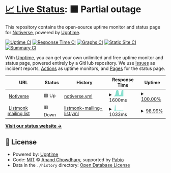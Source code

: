 # [📈 Live Status](https://status.notiverse.app): <!--live status--> **🟧 Partial outage**

This repository contains the open-source uptime monitor and status page for [Notiverse](https://status.notiverse.app), powered by [Upptime](https://github.com/upptime/upptime).

[![Uptime CI](https://github.com/Notiverse/notiverse-uptime/workflows/Uptime%20CI/badge.svg)](https://github.com/Notiverse/notiverse-uptime/actions?query=workflow%3A%22Uptime+CI%22)
[![Response Time CI](https://github.com/Notiverse/notiverse-uptime/workflows/Response%20Time%20CI/badge.svg)](https://github.com/Notiverse/notiverse-uptime/actions?query=workflow%3A%22Response+Time+CI%22)
[![Graphs CI](https://github.com/Notiverse/notiverse-uptime/workflows/Graphs%20CI/badge.svg)](https://github.com/Notiverse/notiverse-uptime/actions?query=workflow%3A%22Graphs+CI%22)
[![Static Site CI](https://github.com/Notiverse/notiverse-uptime/workflows/Static%20Site%20CI/badge.svg)](https://github.com/Notiverse/notiverse-uptime/actions?query=workflow%3A%22Static+Site+CI%22)
[![Summary CI](https://github.com/Notiverse/notiverse-uptime/workflows/Summary%20CI/badge.svg)](https://github.com/Notiverse/notiverse-uptime/actions?query=workflow%3A%22Summary+CI%22)

With [Upptime](https://upptime.js.org), you can get your own unlimited and free uptime monitor and status page, powered entirely by a GitHub repository. We use [Issues](https://github.com/Notiverse/notiverse-uptime/issues) as incident reports, [Actions](https://github.com/Notiverse/notiverse-uptime/actions) as uptime monitors, and [Pages](https://status.notiverse.app) for the status page.

<!--start: status pages-->
<!-- This summary is generated by Upptime (https://github.com/upptime/upptime) -->
<!-- Do not edit this manually, your changes will be overwritten -->
<!-- prettier-ignore -->
| URL | Status | History | Response Time | Uptime |
| --- | ------ | ------- | ------------- | ------ |
| <img alt="" src="https://icons.duckduckgo.com/ip3/www.notiverse.app.ico" height="13"> [Notiverse](https://www.notiverse.app) | 🟩 Up | [notiverse.yml](https://github.com/Notiverse/notiverse-uptime/commits/HEAD/history/notiverse.yml) | <details><summary><img alt="Response time graph" src="./graphs/notiverse/response-time-week.png" height="20"> 1600ms</summary><br><a href="https://status.notiverse.app/history/notiverse"><img alt="Response time 1480" src="https://img.shields.io/endpoint?url=https%3A%2F%2Fraw.githubusercontent.com%2FNotiverse%2Fnotiverse-uptime%2FHEAD%2Fapi%2Fnotiverse%2Fresponse-time.json"></a><br><a href="https://status.notiverse.app/history/notiverse"><img alt="24-hour response time 2386" src="https://img.shields.io/endpoint?url=https%3A%2F%2Fraw.githubusercontent.com%2FNotiverse%2Fnotiverse-uptime%2FHEAD%2Fapi%2Fnotiverse%2Fresponse-time-day.json"></a><br><a href="https://status.notiverse.app/history/notiverse"><img alt="7-day response time 1600" src="https://img.shields.io/endpoint?url=https%3A%2F%2Fraw.githubusercontent.com%2FNotiverse%2Fnotiverse-uptime%2FHEAD%2Fapi%2Fnotiverse%2Fresponse-time-week.json"></a><br><a href="https://status.notiverse.app/history/notiverse"><img alt="30-day response time 1710" src="https://img.shields.io/endpoint?url=https%3A%2F%2Fraw.githubusercontent.com%2FNotiverse%2Fnotiverse-uptime%2FHEAD%2Fapi%2Fnotiverse%2Fresponse-time-month.json"></a><br><a href="https://status.notiverse.app/history/notiverse"><img alt="1-year response time 1480" src="https://img.shields.io/endpoint?url=https%3A%2F%2Fraw.githubusercontent.com%2FNotiverse%2Fnotiverse-uptime%2FHEAD%2Fapi%2Fnotiverse%2Fresponse-time-year.json"></a></details> | <details><summary><a href="https://status.notiverse.app/history/notiverse">100.00%</a></summary><a href="https://status.notiverse.app/history/notiverse"><img alt="All-time uptime 100.00%" src="https://img.shields.io/endpoint?url=https%3A%2F%2Fraw.githubusercontent.com%2FNotiverse%2Fnotiverse-uptime%2FHEAD%2Fapi%2Fnotiverse%2Fuptime.json"></a><br><a href="https://status.notiverse.app/history/notiverse"><img alt="24-hour uptime 100.00%" src="https://img.shields.io/endpoint?url=https%3A%2F%2Fraw.githubusercontent.com%2FNotiverse%2Fnotiverse-uptime%2FHEAD%2Fapi%2Fnotiverse%2Fuptime-day.json"></a><br><a href="https://status.notiverse.app/history/notiverse"><img alt="7-day uptime 100.00%" src="https://img.shields.io/endpoint?url=https%3A%2F%2Fraw.githubusercontent.com%2FNotiverse%2Fnotiverse-uptime%2FHEAD%2Fapi%2Fnotiverse%2Fuptime-week.json"></a><br><a href="https://status.notiverse.app/history/notiverse"><img alt="30-day uptime 100.00%" src="https://img.shields.io/endpoint?url=https%3A%2F%2Fraw.githubusercontent.com%2FNotiverse%2Fnotiverse-uptime%2FHEAD%2Fapi%2Fnotiverse%2Fuptime-month.json"></a><br><a href="https://status.notiverse.app/history/notiverse"><img alt="1-year uptime 100.00%" src="https://img.shields.io/endpoint?url=https%3A%2F%2Fraw.githubusercontent.com%2FNotiverse%2Fnotiverse-uptime%2FHEAD%2Fapi%2Fnotiverse%2Fuptime-year.json"></a></details>
| <img alt="" src="https://icons.duckduckgo.com/ip3/listmonk.notiverse.app.ico" height="13"> [Listmonk mailing list](https://listmonk.notiverse.app) | 🟥 Down | [listmonk-mailing-list.yml](https://github.com/Notiverse/notiverse-uptime/commits/HEAD/history/listmonk-mailing-list.yml) | <details><summary><img alt="Response time graph" src="./graphs/listmonk-mailing-list/response-time-week.png" height="20"> 1033ms</summary><br><a href="https://status.notiverse.app/history/listmonk-mailing-list"><img alt="Response time 3831" src="https://img.shields.io/endpoint?url=https%3A%2F%2Fraw.githubusercontent.com%2FNotiverse%2Fnotiverse-uptime%2FHEAD%2Fapi%2Flistmonk-mailing-list%2Fresponse-time.json"></a><br><a href="https://status.notiverse.app/history/listmonk-mailing-list"><img alt="24-hour response time 276" src="https://img.shields.io/endpoint?url=https%3A%2F%2Fraw.githubusercontent.com%2FNotiverse%2Fnotiverse-uptime%2FHEAD%2Fapi%2Flistmonk-mailing-list%2Fresponse-time-day.json"></a><br><a href="https://status.notiverse.app/history/listmonk-mailing-list"><img alt="7-day response time 1033" src="https://img.shields.io/endpoint?url=https%3A%2F%2Fraw.githubusercontent.com%2FNotiverse%2Fnotiverse-uptime%2FHEAD%2Fapi%2Flistmonk-mailing-list%2Fresponse-time-week.json"></a><br><a href="https://status.notiverse.app/history/listmonk-mailing-list"><img alt="30-day response time 5130" src="https://img.shields.io/endpoint?url=https%3A%2F%2Fraw.githubusercontent.com%2FNotiverse%2Fnotiverse-uptime%2FHEAD%2Fapi%2Flistmonk-mailing-list%2Fresponse-time-month.json"></a><br><a href="https://status.notiverse.app/history/listmonk-mailing-list"><img alt="1-year response time 3831" src="https://img.shields.io/endpoint?url=https%3A%2F%2Fraw.githubusercontent.com%2FNotiverse%2Fnotiverse-uptime%2FHEAD%2Fapi%2Flistmonk-mailing-list%2Fresponse-time-year.json"></a></details> | <details><summary><a href="https://status.notiverse.app/history/listmonk-mailing-list">98.99%</a></summary><a href="https://status.notiverse.app/history/listmonk-mailing-list"><img alt="All-time uptime 99.33%" src="https://img.shields.io/endpoint?url=https%3A%2F%2Fraw.githubusercontent.com%2FNotiverse%2Fnotiverse-uptime%2FHEAD%2Fapi%2Flistmonk-mailing-list%2Fuptime.json"></a><br><a href="https://status.notiverse.app/history/listmonk-mailing-list"><img alt="24-hour uptime 99.99%" src="https://img.shields.io/endpoint?url=https%3A%2F%2Fraw.githubusercontent.com%2FNotiverse%2Fnotiverse-uptime%2FHEAD%2Fapi%2Flistmonk-mailing-list%2Fuptime-day.json"></a><br><a href="https://status.notiverse.app/history/listmonk-mailing-list"><img alt="7-day uptime 98.99%" src="https://img.shields.io/endpoint?url=https%3A%2F%2Fraw.githubusercontent.com%2FNotiverse%2Fnotiverse-uptime%2FHEAD%2Fapi%2Flistmonk-mailing-list%2Fuptime-week.json"></a><br><a href="https://status.notiverse.app/history/listmonk-mailing-list"><img alt="30-day uptime 98.94%" src="https://img.shields.io/endpoint?url=https%3A%2F%2Fraw.githubusercontent.com%2FNotiverse%2Fnotiverse-uptime%2FHEAD%2Fapi%2Flistmonk-mailing-list%2Fuptime-month.json"></a><br><a href="https://status.notiverse.app/history/listmonk-mailing-list"><img alt="1-year uptime 99.33%" src="https://img.shields.io/endpoint?url=https%3A%2F%2Fraw.githubusercontent.com%2FNotiverse%2Fnotiverse-uptime%2FHEAD%2Fapi%2Flistmonk-mailing-list%2Fuptime-year.json"></a></details>

<!--end: status pages-->

[**Visit our status website →**](https://status.notiverse.app)

## 📄 License

- Powered by: [Upptime](https://github.com/upptime/upptime)
- Code: [MIT](./LICENSE) © [Anand Chowdhary](https://anandchowdhary.com), supported by [Pabio](https://pabio.com)
- Data in the `./history` directory: [Open Database License](https://opendatacommons.org/licenses/odbl/1-0/)
